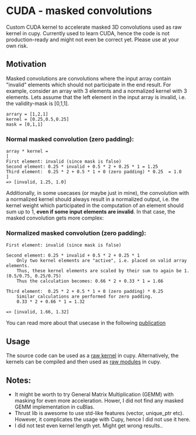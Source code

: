 # CUDA - masked convolutions
Custom CUDA kernel to accelerate masked 3D convolutions used as raw kernel in cupy.
Currently used to learn CUDA, hence the code is not production-ready and might not even be correct yet. Please use at your own risk.

## Motivation

Masked convolutions are convolutions where the input array contain "invalid" elements which should not participate in the end result. For example, consider an array with 3 elements and a normalized kernel with 3 elements. Lets assume that the left element in the input array is invalid, i.e. the validity-mask is [0,1,1].
```
arrary = [1,2,1]
kernel = [0.25,0.5,0.25]
mask = [0,1,1]
```

### Normal masked convolution (zero padding):
```
array * kernel =
[
First element: invalid (since mask is false)
Second element: 0.25 * invalid + 0.5 * 2 + 0.25 * 1 = 1.25
Third element:  0.25 * 2 + 0.5 * 1 + 0 (zero padding) * 0.25  = 1.0
]
=> [invalid, 1.25, 1.0]
```

Additionally, in some usecases (or maybe just in mine), the convolution with a normalized kernel should always result in a normalized output, i.e. the kernel weight which participated in the computation of an element should sum up to 1, **even if some input elements are invalid**. In that case, the masked convolution gets more complex:

### Normalized masked convolution (zero padding):
```
First element: invalid (since mask is false)

Second element: 0.25 * invalid + 0.5 * 2 + 0.25 * 1
    Only two kernel elements are "active", i.e. placed on valid array elements.
    Thus, these kernel elements are scaled by their sum to again be 1. (0.5/0.75, 0.25/0.75)
    Thus the calculation becomes: 0.66 * 2 + 0.33 * 1 = 1.66

Third element:  0.25 * 2 + 0.5 * 1 + 0 (zero padding) * 0.25
    Similar calculations are performed for zero padding.
    0.33 * 2 + 0.66 * 1 = 1.32

=> [invalid, 1.66, 1.32]
```

You can read more about that usecase in the following [publication](https://pubs.acs.org/doi/abs/10.1021/acsami.4c04641)


## Usage
The source code can be used as a [raw kernel](https://docs.cupy.dev/en/stable/user_guide/kernel.html#raw-kernels) in cupy.
Alternatively, the kernels can be compiled and then used as [raw modules](https://docs.cupy.dev/en/stable/user_guide/kernel.html#raw-modules) in cupy.

## Notes:
- It might be worth to try General Matrix Multiplication (GEMM) with masking for even more acceleration. Hower, I did not find any masked GEMM implementation in cuBlas.
- Thrust lib is awesome to use std-like features (vector, unique_ptr etc). However, it complicates the usage with Cupy, hence I did not use it here.
- I did not test even kernel length yet. Might get wrong results..
